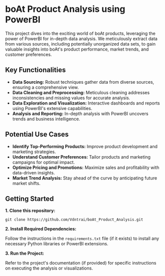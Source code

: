 # boAt Product Analysis using PowerBI

This project dives into the exciting world of boAt products, leveraging the power of PowerBI for in-depth data analysis. We meticulously extract data from various sources, including potentially unorganized data sets, to gain valuable insights into boAt's product performance, market trends, and customer preferences.

## Key Functionalities

* **Data Sourcing:** Robust techniques gather data from diverse sources, ensuring a comprehensive view.
* **Data Cleaning and Preprocessing:** Meticulous cleaning addresses inconsistencies and missing values for accurate analysis.
* **Data Exploration and Visualization:** Interactive dashboards and reports using PowerBI's extensive capabilities.
* **Analysis and Reporting:** In-depth analysis with PowerBI uncovers trends and business intelligence.

## Potential Use Cases

* **Identify Top-Performing Products:** Improve product development and marketing strategies.
* **Understand Customer Preferences:** Tailor products and marketing campaigns for optimal impact.
* **Optimize Pricing and Promotions:** Maximize sales and profitability with data-driven insights.
* **Market Trend Analysis:** Stay ahead of the curve by anticipating future market shifts.

## Getting Started

**1. Clone this repository:**

`git clone https://github.com/Vdntrai/boAt_Product_Analysis.git`

**2. Install Required Dependencies:**

Follow the instructions in the `requirements.txt` file (if it exists) to install any necessary Python libraries or PowerBI extensions.

**3. Run the Project:**

Refer to the project's documentation (if provided) for specific instructions on executing the analysis or visualizations.
